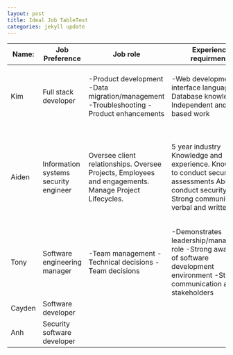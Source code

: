 ```yaml
---
layout: post
title: Ideal Job TableTest
categories: jekyll update
---
```


| Name:  | Job Preference  | Job role  | Experience requirments  | Common elements  | Unique?  | Career plan similarities/differences  |
|---|---|---|---|---|---|---|
| Kim  | Full stack developer  | -Product development -Data migration/management -Troubleshooting -Product enhancements | -Web development and interface languages -Database knowledge -Independent and team-based work  | Communication and teamwork, time management  | Web development and interface languages (eg. HTML, CSS)  | Similar: Communication, proven independent and team-based work Different: Experience using web development languages  |
| Aiden  | Information systems security engineer | Oversee client relationships. Oversee Projects, Employees and engagements. Manage Project Lifecycles.  | 5 year industry Knowledge and experience. Know how to conduct security assessments Ability to conduct security audits Strong communication verbal and written.  | Communication requirements Project management skills Technical Knowledge based on information systems.  | Ability to conduct security audits Knowledge on information security standards or governance frameworks  | Similar: Management roles that require strong communication skills. Different: Knowledge of overall information systems governance frameworks and standards.  |
| Tony  | Software engineering manager  | -Team management -Technical decisions -Team decisions  | -Demonstrates  leadership/management role -Strong awareness of software development environment -Strong communication across stakeholders  | Communication & Teamwork skills  | Management & Decision making  | Similar: Communication role and effective teamwork skills Different: Management knowledge  |
| Cayden  | Software developer  |   |   |   |   |   |
| Anh  | Security software developer  |   |   |   |   |   |